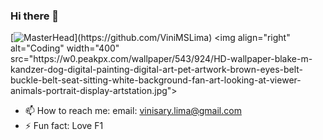 ### Hi there 👋
[![MasterHead]([https://a-static.besthdwallpaper.com/wolf-howling-minimalist-wallpaper-1920x1080-81446_48.jpg](https://images.unsplash.com/photo-1481349518771-20055b2a7b24?ixlib=rb-4.0.3&ixid=MnwxMjA3fDB8MHxzZWFyY2h8NHx8cmFuZG9tfGVufDB8fDB8fA%3D%3D&w=1000&q=80))](https://github.com/ViniMSLima)
<img align="right" alt="Coding" width="400" src="https://w0.peakpx.com/wallpaper/543/924/HD-wallpaper-blake-m-kandzer-dog-digital-painting-digital-art-pet-artwork-brown-eyes-belt-buckle-belt-seat-sitting-white-background-fan-art-looking-at-viewer-animals-portrait-display-artstation.jpg">




- 📫 How to reach me: 
  email: vinisary.lima@gmail.com
- ⚡ Fun fact: Love F1
